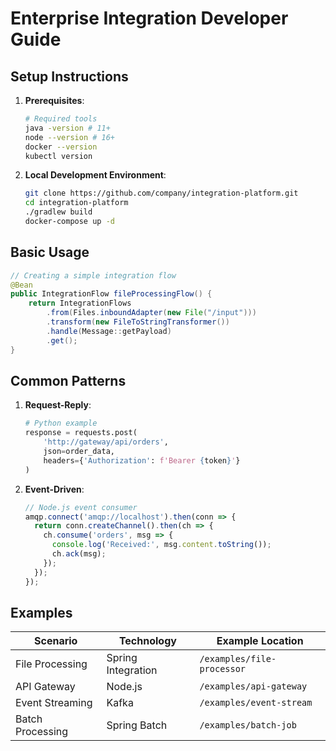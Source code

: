 # Enterprise Integration Developer Guide

## Setup Instructions
1. **Prerequisites**:
   ```bash
   # Required tools
   java -version # 11+
   node --version # 16+
   docker --version
   kubectl version
   ```

2. **Local Development Environment**:
   ```bash
   git clone https://github.com/company/integration-platform.git
   cd integration-platform
   ./gradlew build
   docker-compose up -d
   ```

## Basic Usage
```java
// Creating a simple integration flow
@Bean
public IntegrationFlow fileProcessingFlow() {
    return IntegrationFlows
        .from(Files.inboundAdapter(new File("/input")))
        .transform(new FileToStringTransformer())
        .handle(Message::getPayload)
        .get();
}
```

## Common Patterns
1. **Request-Reply**:
   ```python
   # Python example
   response = requests.post(
       'http://gateway/api/orders',
       json=order_data,
       headers={'Authorization': f'Bearer {token}'}
   )
   ```

2. **Event-Driven**:
   ```javascript
   // Node.js event consumer
   amqp.connect('amqp://localhost').then(conn => {
     return conn.createChannel().then(ch => {
       ch.consume('orders', msg => {
         console.log('Received:', msg.content.toString());
         ch.ack(msg);
       });
     });
   });
   ```

## Examples
| Scenario | Technology | Example Location |
|----------|------------|------------------|
| File Processing | Spring Integration | `/examples/file-processor` |
| API Gateway | Node.js | `/examples/api-gateway` |
| Event Streaming | Kafka | `/examples/event-stream` |
| Batch Processing | Spring Batch | `/examples/batch-job` |